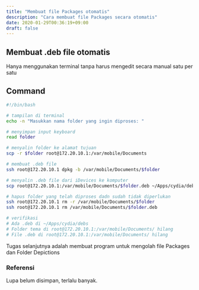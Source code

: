 ```yaml
---
title: "Membuat file Packages otomatis"
description: "Cara membuat file Packages secara otomatis"
date: 2020-01-29T00:36:19+09:00
draft: false
---
```


## Membuat .deb file otomatis
Hanya menggunakan terminal tanpa harus mengedit secara manual satu per satu

## Command

```bash
#!/bin/bash

# tampilan di terminal
echo -n "Masukkan nama folder yang ingin diproses: "

# menyimpan input keyboard
read folder

# menyalin folder ke alamat tujuan
scp -r $folder root@172.20.10.1:/var/mobile/Documents

# membuat .deb file
ssh root@172.20.10.1 dpkg -b /var/mobile/Documents/$folder

# menyalin .deb file dari iDevices ke komputer
scp root@172.20.10.1:/var/mobile/Documents/$folder.deb ~/Apps/cydia/debs

# hapus folder yang telah diproses dadn sudah tidak diperlukan
ssh root@172.20.10.1 rm -r /var/mobile/Documents/$folder
ssh root@172.20.10.1 rm /var/mobile/Documents/$folder.deb

# verifikasi
# Ada .deb di ~/Apps/cydia/debs
# Folder tema di root@172.20.10.1:/var/mobile/Documents/ hilang
# File .deb di root@172.20.10.1:/var/mobile/Documents/ hilang

```

Tugas selanjutnya adalah membuat program untuk mengolah file Packages dan Folder Depictions

### Referensi

Lupa belum disimpan, terlalu banyak.
